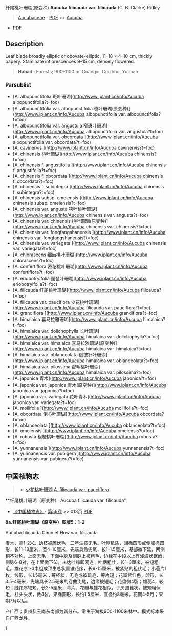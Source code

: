 纤尾桃叶珊瑚(原变种) **Aucuba filicauda var. filicauda** (C. B. Clarke) Ridley

> [Aucubaceae](http://www.iplant.cn/info/Aucubaceae?t=foc) - [PDF](http://www.iplant.cn/foc/pdf/Aucubaceae.pdf) >> [Aucuba](http://www.iplant.cn/info/Aucuba?t=foc)
 - [PDF](http://www.iplant.cn/foc/pdf/Aucuba.pdf)

## Description

Leaf blade broadly elliptic or obovate-elliptic, 11–18 × 4–10 cm, thickly papery. Staminate inflorescences 9–15 cm, densely flowered.

> **Habait** : 
> Forests; 900–1100 m. Guangxi, Guizhou, Yunnan.

### Parsublist

* [A.  albopunctifolia  斑叶珊瑚](http://www.iplant.cn/info/Aucuba albopunctifolia?t=foc)
* [A.  albopunctifolia var. albopunctifolia  斑叶珊瑚(原变种)](http://www.iplant.cn/info/Aucuba albopunctifolia var. albopunctifolia?t=foc)
* [A.  albopunctifolia var. angustula  窄斑叶珊瑚](http://www.iplant.cn/info/Aucuba albopunctifolia var. angustula?t=foc)
* [A.  albopunctifolia var. obcordata  ](http://www.iplant.cn/info/Aucuba albopunctifolia var. obcordata?t=foc)
* [A.  cavinervis  ](http://www.iplant.cn/info/Aucuba cavinervis?t=foc)
* [A.  chinensis  桃叶珊瑚](http://www.iplant.cn/info/Aucuba chinensis?t=foc)
* [A.  chinensis f. angustifolia  ](http://www.iplant.cn/info/Aucuba chinensis f. angustifolia?t=foc)
* [A.  chinensis f. obcordata  ](http://www.iplant.cn/info/Aucuba chinensis f. obcordata?t=foc)
* [A.  chinensis f. subintegra  ](http://www.iplant.cn/info/Aucuba chinensis f. subintegra?t=foc)
* [A.  chinensis subsp. omeiensis  ](http://www.iplant.cn/info/Aucuba chinensis subsp. omeiensis?t=foc)
* [A.  chinensis var. angusta  狭叶桃叶珊瑚](http://www.iplant.cn/info/Aucuba chinensis var. angusta?t=foc)
* [A.  chinensis var. chinensis  桃叶珊瑚(原变种)](http://www.iplant.cn/info/Aucuba chinensis var. chinensis?t=foc)
* [A.  chinensis var. fongfangshanensis  ](http://www.iplant.cn/info/Aucuba chinensis var. fongfangshanensis?t=foc)
* [A.  chinensis var. variegata  ](http://www.iplant.cn/info/Aucuba chinensis var. variegata?t=foc)
* [A.  chlorascens  细齿桃叶珊瑚](http://www.iplant.cn/info/Aucuba chlorascens?t=foc)
* [A.  confertiflora  密花桃叶珊瑚](http://www.iplant.cn/info/Aucuba confertiflora?t=foc)
* [A.  eriobotryifolia  琵琶叶珊瑚](http://www.iplant.cn/info/Aucuba eriobotryifolia?t=foc)
* [A.  filicauda  纤尾桃叶珊瑚](http://www.iplant.cn/info/Aucuba filicauda?t=foc)
* [A.  filicauda var. pauciflora  少花桃叶珊瑚](http://www.iplant.cn/info/Aucuba filicauda var. pauciflora?t=foc)
* [A.  grandiflora  ](http://www.iplant.cn/info/Aucuba grandiflora?t=foc)
* [A.  himalaica  喜马拉雅珊瑚](http://www.iplant.cn/info/Aucuba himalaica?t=foc)
* [A.  himalaica var. dolichophylla  长叶珊瑚](http://www.iplant.cn/info/Aucuba himalaica var. dolichophylla?t=foc)
* [A.  himalaica var. himalaica  喜马拉雅珊瑚(原变种)](http://www.iplant.cn/info/Aucuba himalaica var. himalaica?t=foc)
* [A.  himalaica var. oblanceolata  倒披针叶珊瑚](http://www.iplant.cn/info/Aucuba himalaica var. oblanceolata?t=foc)
* [A.  himalaica var. pilossima  密毛桃叶珊瑚](http://www.iplant.cn/info/Aucuba himalaica var. pilossima?t=foc)
* [A.  japonica  青木](http://www.iplant.cn/info/Aucuba japonica?t=foc)
* [A.  japonica var. japonica  青木(原变种)](http://www.iplant.cn/info/Aucuba japonica var. japonica?t=foc)
* [A.  japonica var. variegata  花叶青木](http://www.iplant.cn/info/Aucuba japonica var. variegata?t=foc)
* [A.  mollifolia  ](http://www.iplant.cn/info/Aucuba mollifolia?t=foc)
* [A.  obcordata  倒心叶珊瑚](http://www.iplant.cn/info/Aucuba obcordata?t=foc)
* [A.  oblanceolata  ](http://www.iplant.cn/info/Aucuba oblanceolata?t=foc)
* [A.  omeiensis  ](http://www.iplant.cn/info/Aucuba omeiensis?t=foc)
* [A.  robusta  粗梗桃叶珊瑚](http://www.iplant.cn/info/Aucuba robusta?t=foc)
* [A.  yunnanensis  ](http://www.iplant.cn/info/Aucuba yunnanensis?t=foc)
* [A.  yunnanensis var. pubigera  ](http://www.iplant.cn/info/Aucuba yunnanensis var. pubigera?t=foc)

## 中国植物志

> * [少花桃叶珊瑚  A.  filicauda var. pauciflora](Aucuba-filicauda-var-pauciflora-少花桃叶珊瑚.md)

**纤尾桃叶珊瑚（原变种） Aucuba filicauda var. filicauda",

* [《中国植物志》](http://www.iplant.cn/frps)- [第56卷](http://www.iplant.cn/frps/vol/56) >> 013页 [PDF](http://www.iplant.cn/frps/pdf/56/013a.PDF)

**8a.纤尾桃叶珊瑚（原变种）图版5：1-2**

Aucuba filicauda Chun et How var. filicauda

灌木，高1-2米。幼枝被疏伏毛，二年生枝无毛。叶厚纸质，阔椭圆形或倒卵椭圆形，长11-18厘米，宽4-10厘米，先端具急尖尾，长1-1.5厘米，基部微下延，两侧稍不对称，上面无毛，下面中脉及侧脉上被粗毛，边缘在中段以上有浅波状锯齿，侧脉6-8对，在上面微下凹，未达叶缘即网连；叶柄粗壮，长1-3厘米，被短粗毛。雄花序1-3束组成顶生总状圆锥花序，长9-15厘米，被紧贴的粗伏毛；小苞片1枚，线形，长1.5毫米；萼杯状，无毛或被疏毛，萼片短；花瓣紫红色，卵形，长3.5-4毫米，先端具长2.5毫米的卷曲尖尾，边缘被短毛；花盘微4裂；雄蕊4，较短；雌花序较短，长2-5厘米，萼片、花瓣与雄花相似，子房圆锥状，被短粗伏毛，柱头头状，微4裂。果椭圆形，长约1.5厘米，直径约8毫米。花期4-5月；果期7月以后。

产广西；贵州及云南东南部为新分布。常生于海拔900-1100米林中。模式标本采自广西龙胜。

}